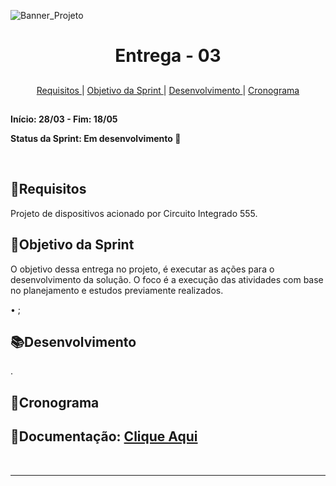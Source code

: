 
![Banner_Projeto](https://github.com/user-attachments/assets/6f7508a2-d937-4b8c-9b76-6812abb6fed2)



<h1 align="center"> Entrega - 03</h1>

##

<p align="center">
  <a href="#requisito">Requisitos </a> 
  |
  <a href="#objetivo">Objetivo da Sprint </a>
  |
  <a href="#desenvolvimento">Desenvolvimento </a>
  |
  <a href="#cronograma">Cronograma </a>
  
</p>

##

**Início: 28/03  - Fim: 18/05**

**Status da Sprint: Em desenvolvimento 🚧**
<br>


</br>


<span id="requisito">
  
 ## 📜Requisitos

 Projeto de dispositivos acionado por Circuito Integrado 555.

<span id="objetivo">
  
## 📌Objetivo da Sprint
O objetivo dessa entrega no projeto, é executar as ações para o desenvolvimento da solução. O foco é a execução das atividades com base no planejamento e estudos previamente realizados.<br>

•	;<br>



<span id="desenvolvimento">
  
## 📚Desenvolvimento

.

<span id="cronograma">

## 📅Cronograma

> 

## 📝Documentação:  [Clique Aqui](https://github.com/MavPro-tech/Sensor_2025-01/tree/main/documents/sprints/sprint03)

<br>

  
  ---
  
</div>
